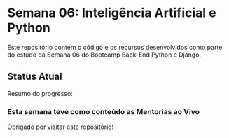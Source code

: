 # Semana 06: Inteligência Artificial e Python

Este repositório contém o código e os recursos desenvolvidos como parte do estudo da Semana 06 do Bootcamp Back-End Python e Django.

## Status Atual

Resumo do progresso:

### Esta semana teve como conteúdo as Mentorias ao Vivo

Obrigado por visitar este repositório!
